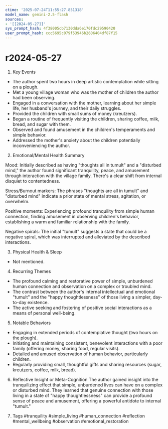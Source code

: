 ```yaml
---
ctime: '2025-07-24T11:55:27.851318'
model_name: gemini-2.5-flash
sources:
- '[[2024-05-27]]'
sys_prompt_hash: 4f38005cb7130dda6e170fdc29590420
user_prompt_hash: ccc5695c079f53946b2606404df87f15
---
```

# r2024-05-27

1. Key Events
*   The author spent two hours in deep artistic contemplation while sitting on a plough.
*   Met a young village woman who was the mother of children the author had been observing.
*   Engaged in a conversation with the mother, learning about her simple life, her husband's journey, and their daily struggles.
*   Provided the children with small sums of money (kreutzers).
*   Began a routine of frequently visiting the children, sharing coffee, milk, bread, and sugar with them.
*   Observed and found amusement in the children's temperaments and simple behavior.
*   Addressed the mother's anxiety about the children potentially inconveniencing the author.

2. Emotional/Mental Health Summary

Mood: Initially described as having "thoughts all in tumult" and a "disturbed mind," the author found significant tranquility, peace, and amusement through interaction with the village family. There's a clear shift from internal disquiet to contentedness.

Stress/Burnout markers: The phrases "thoughts are all in tumult" and "disturbed mind" indicate a prior state of mental stress, agitation, or overwhelm.

Positive moments: Experiencing profound tranquility from simple human connection, finding amusement in observing children's behavior, establishing a warm and familiar relationship with the family.

Negative spirals: The initial "tumult" suggests a state that could be a negative spiral, which was interrupted and alleviated by the described interactions.

3. Physical Health & Sleep
*   Not mentioned.

4. Recurring Themes
*   The profound calming and restorative power of simple, unburdened human connection and observation on a complex or troubled mind.
*   The contrast between the author's internal intellectual and emotional "tumult" and the "happy thoughtlessness" of those living a simpler, day-to-day existence.
*   The active seeking and fostering of positive social interactions as a means of personal well-being.

5. Notable Behaviors
*   Engaging in extended periods of contemplative thought (two hours on the plough).
*   Initiating and maintaining consistent, benevolent interactions with a poor family (offering money, sharing food, regular visits).
*   Detailed and amused observation of human behavior, particularly children.
*   Regularly providing small, thoughtful gifts and sharing resources (sugar, kreutzers, coffee, milk, bread).

6. Reflective Insight or Meta-Cognition
The author gained insight into the tranquilizing effect that simple, unburdened lives can have on a complex or disturbed mind. They learned that genuine connection with those living in a state of "happy thoughtlessness" can provide a profound sense of peace and amusement, offering a powerful antidote to internal "tumult."

7. Tags
#tranquility #simple_living #human_connection #reflection #mental_wellbeing #observation #emotional_restoration